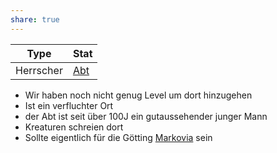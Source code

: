 ```yaml
---
share: true
---
```


| Type | Stat |
| --- | --- |
| Herrscher | [Abt](Abt.md) |

- Wir haben noch nicht genug Level um dort hinzugehen
- Ist ein verfluchter Ort 
- der Abt ist seit über 100J ein gutaussehender junger Mann
- Kreaturen schreien dort
- Sollte eigentlich für die Götting [Markovia](Markovia.md) sein